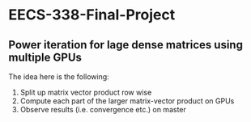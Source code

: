 # EECS-338-Final-Project

## Power iteration for lage dense matrices using multiple GPUs

The idea here is the following:

1. Split up matrix vector product row wise
2. Compute each part of the larger matrix-vector product on GPUs
3. Observe results (i.e. convergence etc.) on master


